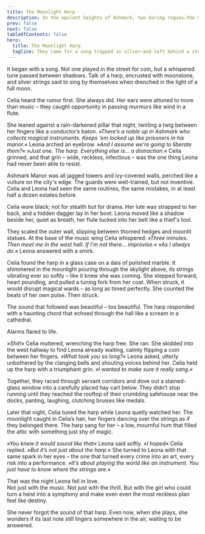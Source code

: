 ```yaml
---
title: The Moonlight Harp
description: In the opulent heights of Ashmark, two daring rogues—the Silent Songbird Leona and her fiery partner Celia—broke into a noble’s manor to steal a legendary silver harp said to sing under moonlight. What began as a calculated heist turned into chaos.
prev: false
next: false
tableOfContents: false
hero:
  title: The Moonlight Harp
  tagline: They came for a song trapped in silver—and left behind a story etched in moonlight and glass.
---
```


It began with a song.
Not one played in the street for coin, but a whispered tune passed between shadows. Talk of a harp, encrusted with moonstone, and silver strings said to sing by themselves when drenched in the light of a full moon.

Celia heard the rumor first. She always did. Her ears were attuned to more than music – they caught opportunity in passing murmurs like wind in a flute.

She leaned against a rain-darkened pillar that night, twirling a twig between her fingers like a conductor’s baton. _»There’s a noble up in Ashmark who collects magical instruments. Keeps ‘em locked up like prisoners in his manor.«_ Leona arched an eyebrow. _»And I assume we’re going to liberate them?«_ _»Just one. The harp. Everything else is... a distraction.«_ Celia grinned, and that grin – wide, reckless, infectious – was the one thing Leona had never been able to resist.

Ashmark Manor was all jagged towers and ivy-covered walls, perched like a vulture on the city's edge. The guards were well-trained, but not inventive. Celia and Leona had seen the same routines, the same mistakes, in at least half a dozen estates before.

Celia wore black; not for stealth but for drama. Her lute was strapped to her back, and a hidden dagger lay in her boot. Leona moved like a shadow beside her, quiet as breath, her flute tucked into her belt like a thief's tool.

They scaled the outer wall, slipping between thorned hedges and moonlit statues. At the base of the music wing Celia whispered: _»Three minutes. Then meet me in the west hall. If I’m not there... improvise.«_ _»As I always do.«_ Leona answered with a smirk.

Celia found the harp in a glass case on a dais of polished marble. It shimmered in the moonlight pouring through the skylight above, its strings vibrating ever so softly – like it knew she was coming. She stepped forward, heart pounding, and pulled a tuning fork from her coat. When struck, it would disrupt magical wards – as long as timed perfectly. She counted the beats of her own pulse. Then struck.

The sound that followed was beautiful – too beautiful. The harp responded with a haunting chord that echoed through the hall like a scream in a cathedral.

Alarms flared to life.

_»Shit!«_ Celia muttered, wrenching the harp free. She ran. She skidded into the west hallway to find Leona already waiting, calmly flipping a coin between her fingers. _»What took you so long?«_ Leona asked, utterly unbothered by the clanging bells and shouting voices behind her. Celia held up the harp with a triumphant grin. _»I wanted to make sure it really sang.«_

Together, they raced through servant corridors and dove out a stained-glass window into a carefully placed hay cart below. They didn’t stop running until they reached the rooftop of their crumbling safehouse near the docks, panting, laughing, clutching bruises like medals.

Later that night, Celia tuned the harp while Leona quetly watched her. The moonlight caught in Celia’s hair, her fingers dancing over the strings as if they belonged there. The harp sang for her – a low, mournful hum that filled the attic with something just shy of magic.

_»You knew it would sound like that«_ Leona said softly. _»I hoped«_ Celia replied. _»But it’s not just about the harp.«_ She turned to Leona with that same spark in her eyes – the one that turned every crime into an art, every risk into a performance. _»It’s about playing the world like an instrument. You just have to know where the strings are.«_

That was the night Leona fell in love.<br>
Not just with the music. Not just with the thrill. But with the girl who could turn a heist into a symphony and make even even the most reckless plan feel like destiny.

She never forgot the sound of that harp. Even now, when she plays, she wonders if its last note still lingers somewhere in the air, waiting to be answered.
